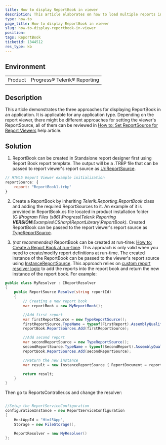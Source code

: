 ```yaml
---
title: How to display ReportBook in viewer
description: This article elaborates on how to load multiple reports in a report book into a viewer.
type: how-to
page_title: How to display ReportBook in viewer
slug: how-to-display-reportbook-in-viewer
position: 
tags: ReportBook
ticketid: 1344512
res_type: kb
---
```


## Environment
<table>
    <tbody>
	    <tr>
	    	<td>Product</td>
	    	<td>Progress® Telerik® Reporting</td>
	    </tr>
    </tbody>
</table>


## Description
This article demonstrates the three approaches for displaying ReportBook in an application. It is applicable for any application type. Depending on the report viewer, there might be different approaches for setting the viewer's ReportSource, all of them can be reviewed in [How to: Set ReportSource for Report Viewers](../report-sources-viewers) help article.

## Solution
1. ReportBook can be created in Standalone report designer first using Report Book report template. The output will be a .TRBP file that can be passed to report viewer's report source as [UriReportSource](../t-telerik-reporting-urireportsource).

  ``` JavaScript
  // HTML5 Report Viewer example initialization
  reportSource: {
      report: "ReportBook1.trbp"
  }
  ```
2. Create a ReportBook by inheriting *Telerik.Reporting.ReportBook* class and adding the required ReportSources to it. An example of it is provided in ReportBook.cs file located in product installation folder *(C:\Program Files (x86)\Progress\Telerik Reporting __VERSION__\Examples\CSharp\ReportLibrary\ReportBook)*. Created ReportBook can be passed to the report viewer's report source as [TypeReportSource](../t-telerik-reporting-typereportsource).

3. *(not recommended)* ReportBook can be created at run-time: [How to: Create a Report Book at run-time](../designing-reports-reportbook-creating-reportbook-run-time). This approach is only valid when you need to create/modify report definitions at run-time. The created instance of the ReportBook can be passed to the viewer's report source using [InstanceReportSource](../t-telerik-reporting-instancereportsource). This approach relies on [custom report resolver logic](../telerik-reporting-rest-custom-report-resolver) to add the reports into the report book and return the new instance of the report book. For example:

  ``` C#
  public class MyResolver : IReportResolver
  {
      public ReportSource Resolve(string reportId)
      {
          // Creating a new report book
          var reportBook = new MyReportBook();

          //Add first report
          var firstReportSource = new TypeReportSource();
          firstReportSource.TypeName = typeof(FirstReport).AssemblyQualifiedName;
          reportBook.ReportSources.Add(firstReportSource);

          //Add second report
          var secondReportSource = new TypeReportSource();
          secondReportSource.TypeName = typeof(SecondReport).AssemblyQualifiedName;
          reportBook.ReportSources.Add(secondReportSource);

          //Return the new instance
          var result = new InstanceReportSource { ReportDocument = reportBook };

          return result;
      }
  }
  ```
Then go to ReportsController.cs and change the resolver:

  ``` C#

  //Setup the ReportServiceConfiguration
  configurationInstance = new ReportServiceConfiguration
  {
      HostAppId = "Html5App",
      Storage = new FileStorage(),

      ReportResolver = new MyResolver()
  };
  ```
